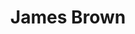 ---
title: "James Brown"
cc-type: person
hashtag: "james-brown"
born-on: 1933-05-03
died-on: 2006-12-25
tags:
  - American
  - Singer
  - Dancer
  - Musician
  - Human Being
  - dead at the moment
---